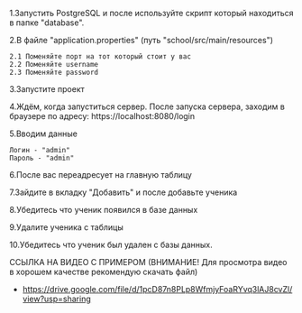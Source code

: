 1.Запустить PostgreSQL и после используйте скрипт который находиться в папке "database". 

2.В файле "application.properties" (путь "school/src/main/resources") 

    2.1 Поменяйте порт на тот который стоит у вас
    2.2 Поменяйте username
    2.3 Поменяйте password

3.Запустите проект

4.Ждём, когда запуститься сервер. После запуска сервера, заходим в браузере по адресу:
    https://localhost:8080/login

5.Вводим данные

    Логин - "admin"
    Пароль - "admin"

6.После вас переадресует на главную таблицу

7.Зайдите в вкладку "Добавить" и после добавьте ученика

8.Убедитесь что ученик появился в базе данных

9.Удалите ученика с таблицы

10.Убедитесь что ученик был удален с базы данных.


ССЫЛКА НА ВИДЕО С ПРИМЕРОМ (ВНИМАНИЕ! Для просмотра видео в хорошем качестве рекомендую скачать файл) 
- https://drive.google.com/file/d/1pcD87n8PLp8WfmjyFoaRYvq3lAJ8cvZl/view?usp=sharing